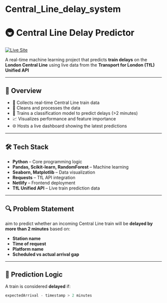 # Central_Line_delay_system
# 🚇 Central Line Delay Predictor

[![Live Site](https://img.shields.io/badge/Live%20Site-Click%20Here-brightgreen?style=for-the-badge)](https://centralline.netlify.app/)

A real-time machine learning project that predicts **train delays** on the **London Central Line** using live data from the **Transport for London (TfL) Unified API**

---

## 📌 Overview


- 🔄 Collects real-time Central Line train data
- 🧹 Cleans and processes the data
- 🧠 Trains a classification model to predict delays (>2 minutes)
- 📈 Visualizes performance and feature importance
- 🌐 Hosts a live dashboard showing the latest predictions

---

## 🛠 Tech Stack

- **Python** – Core programming logic
- **Pandas, Scikit-learn, RandomForest** – Machine learning
- **Seaborn, Matplotlib** – Data visualization
- **Requests** – TfL API integration
- **Netlify** – Frontend deployment
- **TfL Unified API** – Live train prediction data

---

## 🔍 Problem Statement

aim to predict whether an incoming Central Line train will be **delayed by more than 2 minutes** based on:

- **Station name**
- **Time of request**
- **Platform name**
- **Scheduled vs actual arrival gap**

---

## 🧠 Prediction Logic

A train is considered **delayed** if:

```python
expectedArrival - timestamp > 2 minutes
